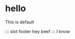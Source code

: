 # hello

<flip-card >This is default <template v-slot:back>Backside
</template>
</flip-card>

::: slot footer
hey beef
:::
I know
